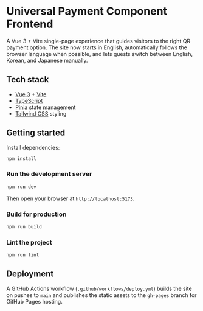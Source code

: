 # Universal Payment Component Frontend

A Vue 3 + Vite single-page experience that guides visitors to the right QR payment option. The site now starts in
English, automatically follows the browser language when possible, and lets guests switch between English, Korean, and
Japanese manually.

## Tech stack

- [Vue 3](https://vuejs.org/) + [Vite](https://vite.dev/)
- [TypeScript](https://www.typescriptlang.org/)
- [Pinia](https://pinia.vuejs.org/) state management
- [Tailwind CSS](https://tailwindcss.com/) styling

## Getting started

Install dependencies:

```bash
npm install
```

### Run the development server

```bash
npm run dev
```

Then open your browser at `http://localhost:5173`.

### Build for production

```bash
npm run build
```

### Lint the project

```bash
npm run lint
```

## Deployment

A GitHub Actions workflow (`.github/workflows/deploy.yml`) builds the site on pushes to `main` and publishes the static
assets to the `gh-pages` branch for GitHub Pages hosting.
